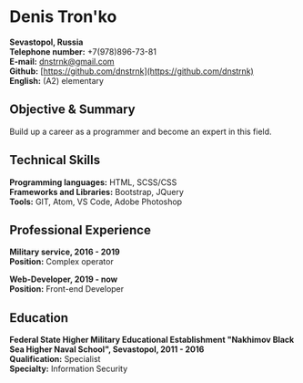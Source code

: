 # Denis Tron'ko

**Sevastopol, Russia**  
**Telephone number:** +7(978)896-73-81  
**E-mail:** [dnstrnk@gmail.com](dnstrnk@gmail.com)  
**Github:** [https://github.com/dnstrnk](https://github.com/dnstrnk)  
**English:** (A2) elementary

## Objective & Summary  
Build up a career as a programmer and become an expert in this field.

## Technical Skills  

**Programming languages:** HTML, SCSS/CSS  
**Frameworks and Libraries:** Bootstrap, JQuery  
**Tools:** GIT, Atom, VS Code, Adobe Photoshop

## Professional Experience

**Military service, 2016 - 2019**  
**Position:** Complex operator

**Web-Developer, 2019 - now**  
**Position:** Front-end Developer

## Education  

**Federal State Higher Military Educational Establishment "Nakhimov Black Sea Higher Naval School", Sevastopol, 2011 - 2016**  
**Qualification:** Specialist  
**Specialty:** Information Security
